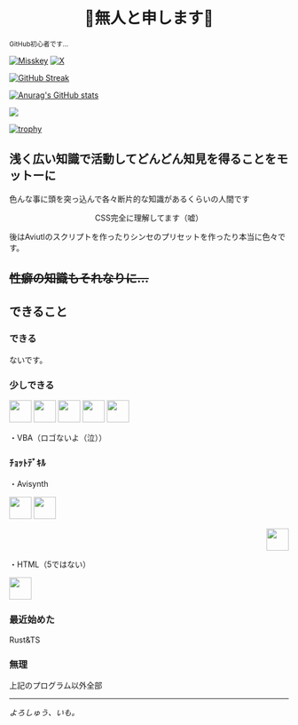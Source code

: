 # <center>🤔無人と申します🤔</center>
<small>GitHub初心者です...</small>

[![Misskey](https://img.shields.io/badge/%40mujin__nohuman-323232?style=for-the-badge&logo=misskey&logoColor=ffffff&label=GC-Key&labelColor=0e0e80)](https://gc-key.幼女.life/@Mujin_nohuman)  [![X](https://img.shields.io/badge/mujin_nohuman-87cefa%20?style=for-the-badge&logo=Twitter&labelColor=%2387cefa&color=%2387cefa)](https://twitter.com/mujin_nohuman)

[![GitHub Streak](https://github-readme-streak-stats.herokuapp.com?user=mujin-nohuman&theme=discord-old-blurple&hide_border=true&locale=ja&date_format=%5BY.%5Dn.j)](https://git.io/streak-stats)

[![Anurag's GitHub stats](https://github-readme-stats.vercel.app/api?username=mujin-nohuman&count_private=true&show_icons=true&locale=ja&theme=dark&hide_border=true)](https://github.com/anuraghazra/github-readme-stats)

![](https://github-profile-summary-cards.vercel.app/api/cards/profile-details?username=mujin-nohuman)

[![trophy](https://github-profile-trophy.vercel.app/?username=mujin-nohuman&theme=discord&no-frame=true&&column=3)](https://github.com/ryo-ma/github-profile-trophy)

## 浅く広い知識で活動してどんどん知見を得ることをモットーに

色んな事に頭を突っ込んで各々断片的な知識があるくらいの人間です

<p align=center>CSS完全に理解してます（嘘）</>

後はAviutlのスクリプトを作ったりシンセのプリセットを作ったり本当に色々です。


~~性癖の知識もそれなりに...~~
---





## できること
### できる

ないです。

### 少しできる
<img width="40" src="https://cdn.jsdelivr.net/gh/devicons/devicon/icons/arduino/arduino-original.svg" />
<img width="40" src="https://cdn.jsdelivr.net/gh/devicons/devicon/icons/c/c-original.svg" />
<img width="40" src="https://cdn.jsdelivr.net/gh/devicons/devicon/icons/python/python-original.svg" />          
<img width="40" src="https://cdn.jsdelivr.net/gh/devicons/devicon/icons/r/r-original.svg" />
<img width="40" src="https://cdn.jsdelivr.net/gh/devicons/devicon/icons/lua/lua-original.svg" />
          

・VBA（ロゴないよ（泣））
### ﾁｮｯﾄﾃﾞｷﾙ
・Avisynth

<img width="40" src="https://cdn.jsdelivr.net/gh/devicons/devicon/icons/cplusplus/cplusplus-original.svg" />
<img width="40" src="https://cdn.jsdelivr.net/gh/devicons/devicon/icons/csharp/csharp-original.svg" />
          
<p align="right">
            <img width="40" src="https://cdn.jsdelivr.net/gh/devicons/devicon/icons/css3/css3-original-wordmark.svg" />
          </>

・HTML（5ではない）

<img width="40" src="https://cdn.jsdelivr.net/gh/devicons/devicon/icons/javascript/javascript-original.svg" />

### 最近始めた
Rust&TS

### 無理
上記のプログラム以外全部

---
*よろしゅう、いも。*
